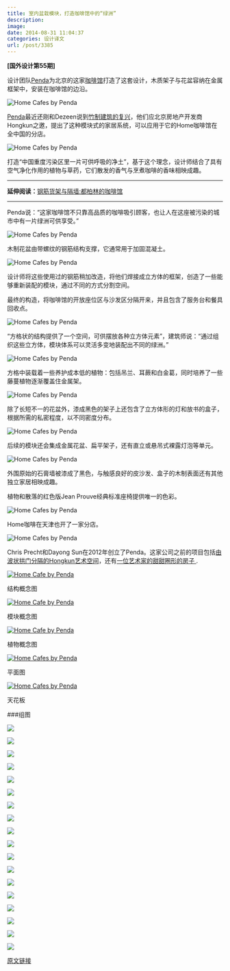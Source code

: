 ```yaml
---
title: 室内盆栽模块，打造咖啡馆中的“绿洲”
description: 
image: 
date: 2014-08-31 11:04:37
categories: 设计译文
url: /post/3385
---
```


**[国外设计第55期]**

设计团队[Penda](http://www.dezeen.com/tag/penda)为北京的这家[咖啡馆](http://www.dezeen.com/tag/cafes)打造了这套设计，木质架子与花盆容纳在金属框架中，安装在咖啡馆的边沿。

![Home Cafes by Penda](http://static.dezeen.com/uploads/2014/08/Home_Cafes_by_Penda_dezeen_468_8.jpg)

[Penda](http://www.home-of-penda.com/)最近还刚和Dezeen说到[竹制建筑的复兴](http://www.dezeen.com/2014/07/18/penda-chris-precht-interview-bamboo-architecture/)，他们应北京房地产开发商Hongkun之邀，提出了这种模块式的家居系统，可以应用于它的Home咖啡馆在全中国的分店。

![Home Cafes by Penda](http://static.dezeen.com/uploads/2014/08/Home_Cafes_by_Penda_dezeen_468_11.jpg)

打造“中国重度污染区里一片可供呼吸的净土”，基于这个理念，设计师结合了具有空气净化作用的植物与草药，它们散发的香气与烹煮咖啡的香味相映成趣。

* * *

**延伸阅读：**[钢筋货架与隔墙:都柏林的咖啡馆](http://www.dezeen.com/2013/12/20/reinforcing-steel-creates-shelves-and-partitions-in-dublin-bear-market-coffee-shop-by-vav-architects/)

* * *

Penda说：“这家咖啡馆不只靠高品质的咖啡吸引顾客，也让人在这座被污染的城市中有一片绿洲可供享受。”

![Home Cafes by Penda](http://static.dezeen.com/uploads/2014/08/Home_Cafes_by_Penda_dezeen_468_1.jpg)

木制花盆由带螺纹的钢筋结构支撑，它通常用于加固混凝土。

![Home Cafes by Penda](http://static.dezeen.com/uploads/2014/08/Home_Cafes_by_Penda_dezeen_468_3.jpg)

设计师将这些使用过的钢筋稍加改造，将他们焊接成立方体的框架，创造了一些能够重新装配的模块，通过不同的方式分割空间。

最终的构造，将咖啡馆的开放座位区与沙发区分隔开来，并且包含了服务台和餐具回收点。

![Home Cafes by Penda](http://static.dezeen.com/uploads/2014/08/Home_Cafes_by_Penda_dezeen_468_5.jpg)

“方格状的结构提供了一个空间，可供摆放各种立方体元素”，建筑师说：“通过组织这些立方体，模块体系可以灵活多变地装配出不同的绿洲。”

![Home Cafes by Penda](http://static.dezeen.com/uploads/2014/08/Home_Cafes_by_Penda_dezeen_468_6.jpg)

方格中装载着一些养护成本低的植物：包括吊兰、耳蕨和白金葛，同时培养了一些藤蔓植物逐渐覆盖住金属架。

![Home Cafes by Penda](http://static.dezeen.com/uploads/2014/08/Home_Cafes_by_Penda_dezeen_468_7.jpg)

除了长短不一的花盆外，漆成黑色的架子上还包含了立方体形的灯和放书的盒子，根据所需的私密程度，以不同密度分布。

![Home Cafes by Penda](http://static.dezeen.com/uploads/2014/08/Home_Cafes_by_Penda_dezeen_468_18.jpg)

后续的模块还会集成金属花盆、扁平架子，还有直立或悬吊式裸露灯泡等单元。

![Home Cafes by Penda](http://static.dezeen.com/uploads/2014/08/Home_Cafes_by_Penda_dezeen_468_25.jpg)

外围原始的石膏墙被漆成了黑色，与触感良好的皮沙发、盒子的木制表面还有其他独立家居相映成趣。

植物和散落的红色版Jean Prouve经典标准座椅提供唯一的色彩。

![Home Cafes by Penda](http://static.dezeen.com/uploads/2014/08/Home_Cafes_by_Penda_dezeen_468_23.jpg)

Home咖啡在天津也开了一家分店。 

![Home Cafes by Penda](http://static.dezeen.com/uploads/2014/08/Home_Cafes_by_Penda_dezeen_468_10.jpg)

Chris Precht和Dayong Sun在2012年创立了Penda。这家公司之前的项目包括[由波状拱门分隔的Hongkun艺术空间](http://www.dezeen.com/2014/01/16/beijing-art-gallery-penda-topsy-turvy-archways/)，还有[一位艺术家的甜甜圈形的房子 ](http://www.dezeen.com/2014/07/04/penda-doughnut-shaped-house-o-beijing/).

[![Home Cafe by Penda](http://static.dezeen.com/uploads/2014/08/Home_Cafes_by_Penda_dezeen_11.gif)](http://static.dezeen.com/uploads/2014/08/Home_Cafes_by_Penda_dezeen_11_1000.gif)

结构概念图

[![Home Cafe by Penda](http://static.dezeen.com/uploads/2014/08/Home_Cafes_by_Penda_dezeen_10.gif)](http://static.dezeen.com/uploads/2014/08/Home_Cafes_by_Penda_dezeen_10_1000.gif)

模块概念图

[![Home Cafe by Penda](http://static.dezeen.com/uploads/2014/08/Home_Cafes_by_Penda_dezeen_12.gif)](http://static.dezeen.com/uploads/2014/08/Home_Cafes_by_Penda_dezeen_12_1000.gif)

植物概念图

[![Home Cafes by Penda](http://static.dezeen.com/uploads/2014/08/Home_Cafes_by_Penda_dezeen_4.gif)](http://static.dezeen.com/uploads/2014/08/Home_Cafes_by_Penda_dezeen_4_1000.gif)

平面图

[![Home Cafes by Penda](http://static.dezeen.com/uploads/2014/08/Home_Cafes_by_Penda_dezeen_3.gif)](http://static.dezeen.com/uploads/2014/08/Home_Cafes_by_Penda_dezeen_3_1000.gif)

天花板

###组图

![](http://static.dezeen.com/uploads/2014/08/Home_Cafes_by_Penda_dezeen_784_6.jpg)

![](http://static.dezeen.com/uploads/2014/08/Home_Cafes_by_Penda_dezeen_784_2.jpg)

![](http://static.dezeen.com/uploads/2014/08/Home_Cafes_by_Penda_dezeen_784_4.jpg)

![](http://static.dezeen.com/uploads/2014/08/Home_Cafes_by_Penda_dezeen_784_5.jpg)

![](http://static.dezeen.com/uploads/2014/08/Home_Cafes_by_Penda_dezeen_784_8.jpg)

![](http://static.dezeen.com/uploads/2014/08/Home_Cafes_by_Penda_dezeen_784_7.jpg)

![](http://static.dezeen.com/uploads/2014/08/Home_Cafes_by_Penda_dezeen_784_9.jpg)

![](http://static.dezeen.com/uploads/2014/08/Home_Cafes_by_Penda_dezeen_784_12.jpg)

![](http://static.dezeen.com/uploads/2014/08/Home_Cafes_by_Penda_dezeen_784_14.jpg)

![](http://static.dezeen.com/uploads/2014/08/Home_Cafes_by_Penda_dezeen_784_15.jpg)

![](http://static.dezeen.com/uploads/2014/08/Home_Cafes_by_Penda_dezeen_784_11.jpg)

![](http://static.dezeen.com/uploads/2014/08/Home_Cafes_by_Penda_dezeen_784_0.jpg)

![](http://static.dezeen.com/uploads/2014/08/Home_Cafes_by_Penda_dezeen_784_3.jpg)

![](http://static.dezeen.com/uploads/2014/08/Home_Cafes_by_Penda_dezeen_784_1.jpg)

![](http://static.dezeen.com/uploads/2014/08/Home_Cafes_by_Penda_dezeen_784_10.jpg)

![](http://static.dezeen.com/uploads/2014/08/Home_Cafes_by_Penda_dezeen_784_13.jpg)

![](http://static.dezeen.com/uploads/2014/08/Home_Cafes_by_Penda_dezeen_784_17.jpg)

![](http://static.dezeen.com/uploads/2014/08/Home_Cafes_by_Penda_dezeen_784_16.jpg)

[原文链接](http://www.dezeen.com/2014/08/27/home-cafe-penda-metal-frame-modular-shelves-planters-china/)
